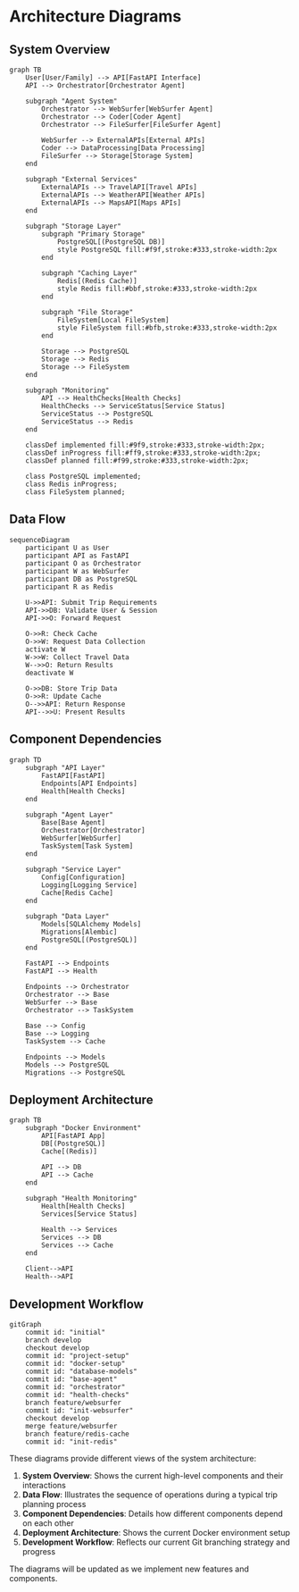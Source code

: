 # Architecture Diagrams

## System Overview

```mermaid
graph TB
    User[User/Family] --> API[FastAPI Interface]
    API --> Orchestrator[Orchestrator Agent]
    
    subgraph "Agent System"
        Orchestrator --> WebSurfer[WebSurfer Agent]
        Orchestrator --> Coder[Coder Agent]
        Orchestrator --> FileSurfer[FileSurfer Agent]
        
        WebSurfer --> ExternalAPIs[External APIs]
        Coder --> DataProcessing[Data Processing]
        FileSurfer --> Storage[Storage System]
    end
    
    subgraph "External Services"
        ExternalAPIs --> TravelAPI[Travel APIs]
        ExternalAPIs --> WeatherAPI[Weather APIs]
        ExternalAPIs --> MapsAPI[Maps APIs]
    end
    
    subgraph "Storage Layer"
        subgraph "Primary Storage"
            PostgreSQL[(PostgreSQL DB)]
            style PostgreSQL fill:#f9f,stroke:#333,stroke-width:2px
        end
        
        subgraph "Caching Layer"
            Redis[(Redis Cache)]
            style Redis fill:#bbf,stroke:#333,stroke-width:2px
        end
        
        subgraph "File Storage"
            FileSystem[Local FileSystem]
            style FileSystem fill:#bfb,stroke:#333,stroke-width:2px
        end
        
        Storage --> PostgreSQL
        Storage --> Redis
        Storage --> FileSystem
    end

    subgraph "Monitoring"
        API --> HealthChecks[Health Checks]
        HealthChecks --> ServiceStatus[Service Status]
        ServiceStatus --> PostgreSQL
        ServiceStatus --> Redis
    end

    classDef implemented fill:#9f9,stroke:#333,stroke-width:2px;
    classDef inProgress fill:#ff9,stroke:#333,stroke-width:2px;
    classDef planned fill:#f99,stroke:#333,stroke-width:2px;
    
    class PostgreSQL implemented;
    class Redis inProgress;
    class FileSystem planned;
```

## Data Flow

```mermaid
sequenceDiagram
    participant U as User
    participant API as FastAPI
    participant O as Orchestrator
    participant W as WebSurfer
    participant DB as PostgreSQL
    participant R as Redis
    
    U->>API: Submit Trip Requirements
    API->>DB: Validate User & Session
    API->>O: Forward Request
    
    O->>R: Check Cache
    O->>W: Request Data Collection
    activate W
    W->>W: Collect Travel Data
    W-->>O: Return Results
    deactivate W
    
    O->>DB: Store Trip Data
    O->>R: Update Cache
    O-->>API: Return Response
    API-->>U: Present Results
```

## Component Dependencies

```mermaid
graph TD
    subgraph "API Layer"
        FastAPI[FastAPI]
        Endpoints[API Endpoints]
        Health[Health Checks]
    end
    
    subgraph "Agent Layer"
        Base[Base Agent]
        Orchestrator[Orchestrator]
        WebSurfer[WebSurfer]
        TaskSystem[Task System]
    end
    
    subgraph "Service Layer"
        Config[Configuration]
        Logging[Logging Service]
        Cache[Redis Cache]
    end
    
    subgraph "Data Layer"
        Models[SQLAlchemy Models]
        Migrations[Alembic]
        PostgreSQL[(PostgreSQL)]
    end
    
    FastAPI --> Endpoints
    FastAPI --> Health
    
    Endpoints --> Orchestrator
    Orchestrator --> Base
    WebSurfer --> Base
    Orchestrator --> TaskSystem
    
    Base --> Config
    Base --> Logging
    TaskSystem --> Cache
    
    Endpoints --> Models
    Models --> PostgreSQL
    Migrations --> PostgreSQL
```

## Deployment Architecture

```mermaid
graph TB
    subgraph "Docker Environment"
        API[FastAPI App]
        DB[(PostgreSQL)]
        Cache[(Redis)]
        
        API --> DB
        API --> Cache
    end
    
    subgraph "Health Monitoring"
        Health[Health Checks]
        Services[Service Status]
        
        Health --> Services
        Services --> DB
        Services --> Cache
    end
    
    Client-->API
    Health-->API
```

## Development Workflow

```mermaid
gitGraph
    commit id: "initial"
    branch develop
    checkout develop
    commit id: "project-setup"
    commit id: "docker-setup"
    commit id: "database-models"
    commit id: "base-agent"
    commit id: "orchestrator"
    commit id: "health-checks"
    branch feature/websurfer
    commit id: "init-websurfer"
    checkout develop
    merge feature/websurfer
    branch feature/redis-cache
    commit id: "init-redis"
```

These diagrams provide different views of the system architecture:
1. **System Overview**: Shows the current high-level components and their interactions
2. **Data Flow**: Illustrates the sequence of operations during a typical trip planning process
3. **Component Dependencies**: Details how different components depend on each other
4. **Deployment Architecture**: Shows the current Docker environment setup
5. **Development Workflow**: Reflects our current Git branching strategy and progress

The diagrams will be updated as we implement new features and components. 